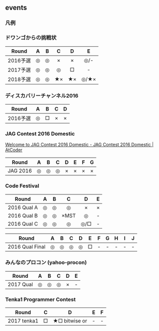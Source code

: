 ## events

### 凡例

### ドワンゴからの挑戦状

| Round    |  A  |  B  |  C  |  D  |  E  |
|:--------:|:---:|:---:|:---:|:---:|:---:|
| 2016予選 |◎|◎|×|×|◎/-|
| 2017予選 |◎|◎|◎|□|- |
| 2018予選 |◎|◎|★×|★×|◎/★×|

### ディスカバリーチャンネル2016

| Round    |  A  |  B  |  C  |  D  |
|:--------:|:---:|:---:|:---:|:---:|
| 2016予選 |◎|□|×|×|

### JAG Contest 2016 Domestic

[Welcome to JAG Contest 2016 Domestic - JAG Contest 2016 Domestic | AtCoder](http://jag2016-domestic.contest.atcoder.jp/)

| Round    |  A  |  B  |  C  |  D  |  E  |  F  |  G  |
|:--------:|:---:|:---:|:---:|:---:|:---:|:---:|:---:|
| JAG 2016 |◎|◎|◎|×|×|×|×|

### Code Festival

| Round    |  A  |  B  |  C  |  D  |  E  |
|:--------:|:---:|:---:|:---:|:---:|:---:|
| 2016 Qual A |◎|◎|◎|×|×|
| 2016 Qual B |◎|◎|×MST|◎|- |
| 2016 Qual C |◎|◎|◎|◎/□|- |

| Round           |  A  |  B  |  C  |  D  |  E  |  F  |  G  |  H  |  I  |  J  |
|:---------------:|:---:|:---:|:---:|:---:|:---:|:---:|:---:|:---:|:---:|:---:|
| 2016 Qual Final |◎|◎|◎|◎|□|- |- |- |- |- |

### みんなのプロコン (yahoo-procon)

| Round    |  A  |  B  |  C  |  D  |  E  |
|:--------:|:---:|:---:|:---:|:---:|:---:|
| 2017 Qual |◎|◎|◎|×|- |

### Tenka1 Programmer Contest

| Round    |  C  |  D  |  E  |  F  |
|:--------:|:---:|:---:|:---:|:---:|
| 2017 tenka1 |□|★□ bitwise or|- |- |
